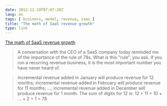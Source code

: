 ```yaml
---
date: 2012-12-19T07:07:28Z
lang: en
tags: [ business, model, revenue, saas ]
title: "The math of SaaS revenue growth"
type: link
---
```


[The math of SaaS revenue
growth](http://www.cloudave.com/1220/the-math-of-saas-revenue-growth/)

> A conversation with the CEO of a SaaS company today reminded me of the
> importance of the rule of 78s. What is this "rule", you ask. If you
> run a recurring revenue business, it is the most important number you
> have never heard of.

> Incremental revenue added in January will produce revenue for 12
> months; incremental revenue added in February will produce revenue for
> 11 months; ...; incremental revenue added in December will produce
> revenue for 1 month. The sum of digits for 12 is: 12 + 11 + 10 + ... +
> 2 + 1 = 78

